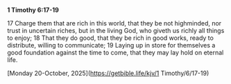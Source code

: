 **1 Timothy 6:17-19**

17 Charge them that are rich in this world, that they be not highminded, nor trust in uncertain riches, but in the living God, who giveth us richly all things to enjoy; 18 That they do good, that they be rich in good works, ready to distribute, willing to communicate; 19 Laying up in store for themselves a good foundation against the time to come, that they may lay hold on eternal life.

[Monday 20-October, 2025](https://getbible.life/kjv/1 Timothy/6/17-19)
